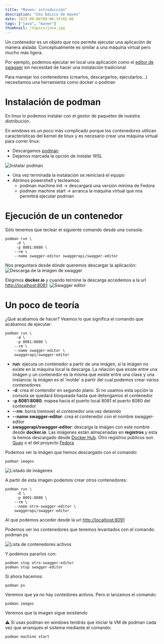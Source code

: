 ```yaml
---
title: "Maven: introducción"
description: "Uso básico de maven"
date: 2023-09-06T00:00:37+02:00
tags: ["java", "maven"]
thumbnail: /topics/java.jpg
---
```


Un contenedor es un objeto que nos permite ejecutar una aplicación de manera aislada. Conceptualmente es similar a una máquina virtual pero mucho más ligera.

Por ejemplo, podemos ejecutar en local una aplicación como el [editor de swagger](https://editor.swagger.io/) sin necesidad de hacer una instalación tradicional

Para manejar los contenedores (crearlos, descargarlos, ejecutarlos...) necesitamos una herramienta como docker o podman

# Instalación de podman
En linux lo podemos instalar con el gestor de paquetes de nuestra distribución. 

En windows es un poco más complicado porque  los contenedores utilizan características del kernel de linux y es necesario crear una máquina virtual para correr linux:
- Descargamos [podman](https://github.com/containers/podman/releases)
- Dejamos marcada la opción de instalar WSL

![Instalar podman](/images/contenedores/instalacion-podman-wsl.png "Instalación de podman")

- Una vez terminada la instalación se reiniciará el equipo
- Abrimos powershell y tecleamos:
  - podman machine init -> descargará una versión mínima de Fedora
  - podman machine start -> arranca la máquina virtual que nos permitirá ejecutar podman

# Ejecución de un contenedor
Sólo tenemos que teclear el siguiente comando desde una consola:

    podman run \
         -d \
         -p 8081:8080 \
        --rm \
        --name swagger-editor swaggerapi/swagger-editor

Nos preguntará desde dónde queremos descargar la aplicación:
![Descarga de la imágen de swagger](/images/contenedores/podman-swagger-editor-image-registries.png)

Elegimos **docker.io** y cuando termine la descarga accedemos a la url <http://localhost:8081>:
![Swagger editor](/images/contenedores/swagger-editor-screenshot.png)

# Un poco de teoría
¿Qué acabamos de hacer? Veamos lo que significa el comando que acabamos de ejecutar:

    podman run \
         -d \
         -p 8081:8080 \
        --rm \
        --name swagger-editor \
        swaggerapi/swagger-editor

- **run**: ejecuta un contenedor a partir de una imágen, si la imágen no existe en la máquina local la descarga. La relación que existe entre una imágen y un contenedor es la misma que existe entre una clase y una instancia: la imágen es el 'molde' a partir del cual podemos crear varios contenedores
- **-d**: crea el contendor en segundo plano. Si no usamos esta opción la consola se quedará bloqueada hasta que detengamos el contenedor
- **-p 8081:8080**: mapea hacia el puerto local 8081 el puerto 8080 del contenedor
- **--rm**: borra (remove) el contenedor una vez detenido
- **--name swagger-editor**: crea el contenedor con el nombre swagger-editor
- **swaggerapi/swagger-editor**: descarga la imágen con este nombre desde **docker.io**. Las imágenes están almacenadas en **registros** y esta la hemos descargado desde [Docker Hub](https://hub.docker.com/r/swaggerapi/swagger-editor). Otro registros públicos son [Quay](https://quay.io/) o el del proyecto [Fedora](https://registry.fedoraproject.org/)

Podemos ver la imágen que hemos descargado con el comando:

    podman images

![Listado de imágenes](/images/contenedores/images-list.png)

A partir de esta imagen podemos crear otros contenedores:

    podman run \
         -d \
         -p 8091:8080 \
        --rm \
        --name otro-swagger-editor \
        swaggerapi/swagger-editor

Al que podemos acceder desde la url <http://localhost:8091>

Podemos ver los contenedores que tenemos levantados con el comando:
    podman ps

![Lista de contenedores activos](/images/contenedores/lista-contenedores.png)

Y podemos pararlos con:

    podman stop otro-swagger-editor
    podman stop swagger-editor

Si ahora hacemos:

    podman ps

Veremos que ya no hay contedores activos. Pero si lanzamos el comando:

    podman images

Veremos que la imagen sigue existiendo

:warning: Si usas podman en windows tendrás que iniciar la VM de podman cada vez que arranques el sistema mediante el comando:

    podman machine start

